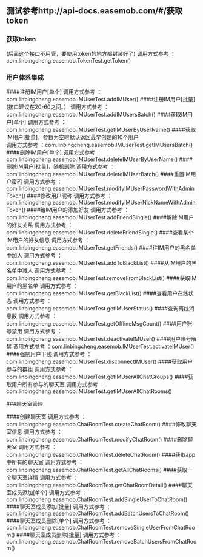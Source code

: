 ## 测试参考http://api-docs.easemob.com/#/获取token
### 获取token
(后面这个接口不用管，要使用token的地方都封装好了)
调用方式参考 ：com.linbingcheng.easemob.TokenTest.getToken()

### 用户体系集成

####注册IM用户[单个]
调用方式参考 ：com.linbingcheng.easemob.IMUserTest.addIMUser()
####注册IM用户[批量] (接口建议在20-60之间。）
调用方式参考 ：com.linbingcheng.easemob.IMUserTest.addIMUsersBatch()
####获取IM用户[单个]
调用方式参考 ：com.linbingcheng.easemob.IMUserTest.getIMUserByUserName()
####获取IM用户[批量]，参数为空时默认返回最早创建的10个用户 <br>
调用方式参考 ：com.linbingcheng.easemob.IMUserTest.getIMUsersBatch()
####删除IM用户[单个]
调用方式参考 ：com.linbingcheng.easemob.IMUserTest.deleteIMUserByUserName()
####删除IM用户[批量]，随机删除
调用方式参考 ：com.linbingcheng.easemob.IMUserTest.deleteIMUserBatch()
####重置IM用户密码
调用方式参考 ：com.linbingcheng.easemob.IMUserTest.modifyIMUserPasswordWithAdminToken()
####修改用户昵称
调用方式参考 ：com.linbingcheng.easemob.IMUserTest.modifyIMUserNickNameWithAdminToken()
####给IM用户的添加好友
调用方式参考 ：com.linbingcheng.easemob.IMUserTest.addFriendSingle()
####解除IM用户的好友关系
调用方式参考 ：com.linbingcheng.easemob.IMUserTest.deleteFriendSingle()
####查看某个IM用户的好友信息
调用方式参考 ：com.linbingcheng.easemob.IMUserTest.getFriends()
####往IM用户的黑名单中加人
调用方式参考 ：com.linbingcheng.easemob.IMUserTest.addToBlackList()
####从IM用户的黑名单中减人
调用方式参考 ：com.linbingcheng.easemob.IMUserTest.removeFromBlackList()
####获取IM用户的黑名单
调用方式参考 ：com.linbingcheng.easemob.IMUserTest.getBlackList()
####查看用户在线状态
调用方式参考 ：com.linbingcheng.easemob.IMUserTest.getIMUserStatus()
####查询离线消息数
调用方式参考 ：com.linbingcheng.easemob.IMUserTest.getOfflineMsgCount()
####用户账号禁用
调用方式参考 ：com.linbingcheng.easemob.IMUserTest.deactivateIMUser()
####用户账号解禁
调用方式参考 ：com.linbingcheng.easemob.IMUserTest.activateIMUser()
####强制用户下线
调用方式参考 ：com.linbingcheng.easemob.IMUserTest.disconnectIMUser()
####获取用户参与的群组
调用方式参考 ：com.linbingcheng.easemob.IMUserTest.getIMUserAllChatGroups()
####获取用户所有参与的聊天室
调用方式参考 ：com.linbingcheng.easemob.IMUserTest.getIMUserAllChatRooms()

###聊天室管理

####创建聊天室
调用方式参考 ：com.linbingcheng.easemob.ChatRoomTest.createChatRoom()
####修改聊天室信息
调用方式参考 ：com.linbingcheng.easemob.ChatRoomTest.modifyChatRoom()
####删除聊天室
调用方式参考 ：com.linbingcheng.easemob.ChatRoomTest.deleteChatRoom()
####获取app中所有的聊天室
调用方式参考 ：com.linbingcheng.easemob.ChatRoomTest.getAllChatRooms()
####获取一个聊天室详情
调用方式参考 ：com.linbingcheng.easemob.ChatRoomTest.getChatRoomDetail()
####聊天室成员添加[单个]
调用方式参考 ：com.linbingcheng.easemob.ChatRoomTest.addSingleUserToChatRoom()
####聊天室成员添加[批量]
调用方式参考 ：com.linbingcheng.easemob.ChatRoomTest.addBatchUsersToChatRoom()
####聊天室成员删除[单个]
调用方式参考 ：com.linbingcheng.easemob.ChatRoomTest.removeSingleUserFromChatRoom()
####聊天室成员删除[批量]
调用方式参考 ：com.linbingcheng.easemob.ChatRoomTest.removeBatchUsersFromChatRoom()